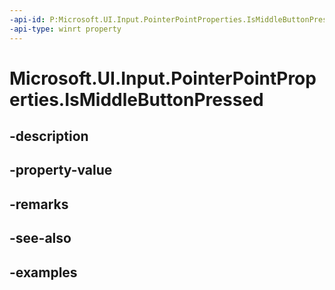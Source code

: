 ```yaml
---
-api-id: P:Microsoft.UI.Input.PointerPointProperties.IsMiddleButtonPressed
-api-type: winrt property
---
```


# Microsoft.UI.Input.PointerPointProperties.IsMiddleButtonPressed

<!--
public bool IsMiddleButtonPressed { get; }
-->

## -description
## -property-value

## -remarks

## -see-also

## -examples
